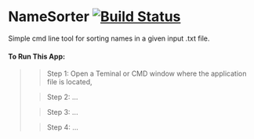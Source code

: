 # NameSorter [![Build Status](https://travis-ci.com/jhb15/NameSorter.svg?branch=master)](https://travis-ci.com/jhb15/NameSorter)
Simple cmd line tool for sorting names in a given input .txt file.

#### To Run This App:
>
>> Step 1: Open a Teminal or CMD window where the application file is located, 
>
>> Step 2: ... 
>
>> Step 3: ... 
>
>> Step 4: ... 
> 
